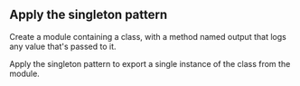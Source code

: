 ## Apply the singleton pattern

Create a module containing a class, with a method named output that logs any value that's passed to it.

Apply the singleton pattern to export a single instance of the class from the module.